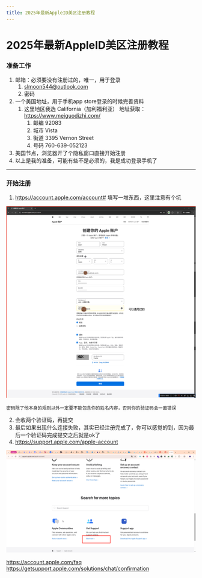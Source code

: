 ```yaml
---
title: 2025年最新AppleID美区注册教程
---
```


# 2025年最新AppleID美区注册教程

### 准备工作
1. 邮箱：必须要没有注册过的，唯一，用于登录
	1. slmoon544@outlook.com
	2. 密码
2. 一个美国地址，用于手机app store登录的时候完善资料
	1. 这里地区我选  California（加利福利亚） 地址获取：https://www.meiguodizhi.com/
		1. 邮编 92083 
		2. 城市 Vista 
		3. 街道 3395  Vernon Street 
		4. 号码 760-639-052123
3. 美国节点，浏览器开了个隐私窗口直接开始注册
4. 以上是我的准备，可能有些不是必须的，我是成功登录手机了


---
### 开始注册

1. https://account.apple.com/account# 填写一堆东西，这里注意有个坑
<img src="/AppleId/PixPin_2025-04-20_12-01-38.png" alt="注册" style="with:100%" data-zoomable class="medium-zoom-image"/>

``密码除了他本身的规则以外一定要不能包含你的姓名内容，否则你的验证码会一直错误``

2. 会收两个验证码，再提交
3. 最后如果出现什么连接失败，其实已经注册完成了，你可以感觉的到，因为最后一个验证码完成提交之后就是ok了
4. https://support.apple.com/apple-account
<img src="/AppleId/人工客服支持.png" alt="人工客服支持" style="with:100%" data-zoomable class="medium-zoom-image"/>

https://account.apple.com/faq
https://getsupport.apple.com/solutions/chat/confirmation